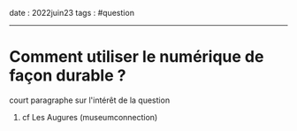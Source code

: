 date : 2022juin23
tags : #question

---------
# Comment utiliser le numérique de façon durable ?
court paragraphe sur l'intérêt de la question


1. cf Les Augures (museumconnection)
